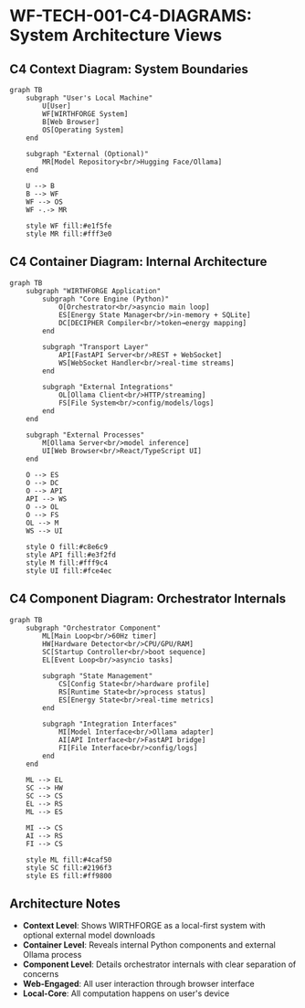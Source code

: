 # WF-TECH-001-C4-DIAGRAMS: System Architecture Views

## C4 Context Diagram: System Boundaries

```mermaid
graph TB
    subgraph "User's Local Machine"
        U[User]
        WF[WIRTHFORGE System]
        B[Web Browser]
        OS[Operating System]
    end
    
    subgraph "External (Optional)"
        MR[Model Repository<br/>Hugging Face/Ollama]
    end
    
    U --> B
    B --> WF
    WF --> OS
    WF -.-> MR
    
    style WF fill:#e1f5fe
    style MR fill:#fff3e0
```

## C4 Container Diagram: Internal Architecture

```mermaid
graph TB
    subgraph "WIRTHFORGE Application"
        subgraph "Core Engine (Python)"
            O[Orchestrator<br/>asyncio main loop]
            ES[Energy State Manager<br/>in-memory + SQLite]
            DC[DECIPHER Compiler<br/>token→energy mapping]
        end
        
        subgraph "Transport Layer"
            API[FastAPI Server<br/>REST + WebSocket]
            WS[WebSocket Handler<br/>real-time streams]
        end
        
        subgraph "External Integrations"
            OL[Ollama Client<br/>HTTP/streaming]
            FS[File System<br/>config/models/logs]
        end
    end
    
    subgraph "External Processes"
        M[Ollama Server<br/>model inference]
        UI[Web Browser<br/>React/TypeScript UI]
    end
    
    O --> ES
    O --> DC
    O --> API
    API --> WS
    O --> OL
    O --> FS
    OL --> M
    WS --> UI
    
    style O fill:#c8e6c9
    style API fill:#e3f2fd
    style M fill:#fff9c4
    style UI fill:#fce4ec
```

## C4 Component Diagram: Orchestrator Internals

```mermaid
graph TB
    subgraph "Orchestrator Component"
        ML[Main Loop<br/>60Hz timer]
        HW[Hardware Detector<br/>CPU/GPU/RAM]
        SC[Startup Controller<br/>boot sequence]
        EL[Event Loop<br/>asyncio tasks]
        
        subgraph "State Management"
            CS[Config State<br/>hardware profile]
            RS[Runtime State<br/>process status]
            ES[Energy State<br/>real-time metrics]
        end
        
        subgraph "Integration Interfaces"
            MI[Model Interface<br/>Ollama adapter]
            AI[API Interface<br/>FastAPI bridge]
            FI[File Interface<br/>config/logs]
        end
    end
    
    ML --> EL
    SC --> HW
    SC --> CS
    EL --> RS
    ML --> ES
    
    MI --> CS
    AI --> RS
    FI --> CS
    
    style ML fill:#4caf50
    style SC fill:#2196f3
    style ES fill:#ff9800
```

## Architecture Notes

- **Context Level**: Shows WIRTHFORGE as a local-first system with optional external model downloads
- **Container Level**: Reveals internal Python components and external Ollama process
- **Component Level**: Details orchestrator internals with clear separation of concerns
- **Web-Engaged**: All user interaction through browser interface
- **Local-Core**: All computation happens on user's device
